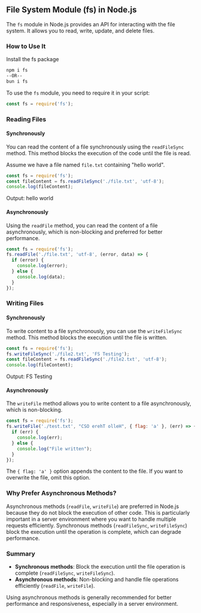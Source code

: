## File System Module (fs) in Node.js

The `fs` module in Node.js provides an API for interacting with the file system. It allows you to read, write, update, and delete files.

### How to Use It

Install the fs package

```sh
npm i fs
--OR--
bun i fs
```

To use the `fs` module, you need to require it in your script:

```javascript
const fs = require('fs');
```

### Reading Files

#### Synchronously

You can read the content of a file synchronously using the `readFileSync` method. This method blocks the execution of the code until the file is read.

Assume we have a file named `file.txt` containing "hello world".

```javascript
const fs = require('fs');
const fileContent = fs.readFileSync('./file.txt', 'utf-8');
console.log(fileContent);
```

Output:
hello world

#### Asynchronously

Using the `readFile` method, you can read the content of a file asynchronously, which is non-blocking and preferred for better performance.

```javascript
const fs = require('fs');
fs.readFile('./file.txt', 'utf-8', (error, data) => {
  if (error) {
    console.log(error);
  } else {
    console.log(data);
  }
});
```
### Writing Files

#### Synchronously

To write content to a file synchronously, you can use the `writeFileSync` method. This method blocks the execution until the file is written.

```javascript
const fs = require('fs');
fs.writeFileSync('./file2.txt', 'FS Testing');
const fileContent = fs.readFileSync('./file2.txt', 'utf-8');
console.log(fileContent);
```

Output:
FS Testing

#### Asynchronously

The `writeFile` method allows you to write content to a file asynchronously, which is non-blocking.

```javascript
const fs = require('fs');
fs.writeFile('./test.txt', "CSO erehT olleH", { flag: 'a' }, (err) => {
  if (err) {
    console.log(err);
  } else {
    console.log("File written");
  }
});
```

The `{ flag: 'a' }` option appends the content to the file. If you want to overwrite the file, omit this option.

### Why Prefer Asynchronous Methods?

Asynchronous methods (`readFile`, `writeFile`) are preferred in Node.js because they do not block the execution of other code. This is particularly important in a server environment where you want to handle multiple requests efficiently. Synchronous methods (`readFileSync`, `writeFileSync`) block the execution until the operation is complete, which can degrade performance.

### Summary

- **Synchronous methods**: Block the execution until the file operation is complete (`readFileSync`, `writeFileSync`).
- **Asynchronous methods**: Non-blocking and handle file operations efficiently (`readFile`, `writeFile`).

Using asynchronous methods is generally recommended for better performance and responsiveness, especially in a server environment.
